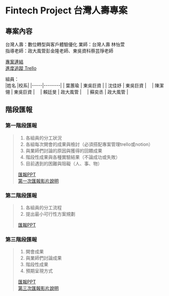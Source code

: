 # Fintech Project 台灣人壽專案
## 專案內容
台灣人壽：數位轉型與客戶體驗優化 
業師：台灣人壽 林怡萱  
指導老師：政大風管彭金隆老師、東吳資科蔡芸琤老師 

[專案連結](https://github.com/HUIYUYEH/Taiwan-Life-Insurance)  
[進度追蹤 Trello](https://trello.com/invite/b/gXAXC7Dl/857c34d91c57317b4b5b4baf330f0923/%E9%80%B2%E5%BA%A6%E8%BF%BD%E8%B9%A4)  

組員：  
|姓名 |校系|
|-----|--------|
| 葉蕙瑜 | 東吳巨資 | 
| 沈佳妤 | 東吳巨資 |　
| 陳潔翎 | 東吳巨資 |　
| 賴廷旻 | 政大風管 |　
| 蘇奕丞 | 政大風管 |
> 
## 階段匯報  
### 第一階段匯報  
> 1. 各組員的分工狀況  
> 2. 各組每次開會的成果與檢討（必須搭配專案管理trello或notion）  
> 3. 與業師們討論的原因與獲得的回饋成果  
> 4. 階段性成果與各種實驗結果（不論成功或失敗）  
> 5. 目前遇到的困難與阻礙（人、事、物） 
>
> [匯報PPT](https://drive.google.com/file/d/1_ZgxCqjD__lHtsoNMSbMR1x1ZPUgKVWF/view?usp=sharing)  
> [第一次匯報影片說明](https://youtu.be/RPFHPfakvGY)　　
> 
>
>
### 第二階段匯報  
> 1. 各組員的分工流程   
> 2. 提出最小可行性方案規劃 
> 
> [匯報PPT](https://drive.google.com/file/d/1MBJLSV7DR7zMfG3V5B2E9GALloaPVSoz/view?usp=sharing)  　
>
>
### 第三階段匯報  　　
> 1. 開會成果  
> 2. 與業師們討論成果
> 3. 階段性成果  
> 4. 預期呈現方式  
>  
> [匯報PPT](https://drive.google.com/file/d/1m1o6kFgrjPS7nh__U4hmACiq2hTrVF9E/view?usp=sharing)  
> [第三次匯報影片說明](https://youtu.be/QFGWaTFFZJw)
